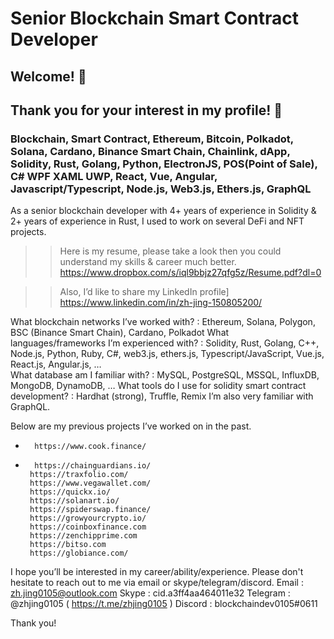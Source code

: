 # Senior Blockchain Smart Contract Developer
## Welcome!  💪    
## Thank you for your interest in my profile! 👋

### Blockchain, Smart Contract, Ethereum, Bitcoin, Polkadot, Solana, Cardano, Binance Smart Chain, Chainlink, dApp, Solidity, Rust, Golang, Python, ElectronJS, POS(Point of Sale), C# WPF XAML UWP, React, Vue, Angular, Javascript/Typescript, Node.js, Web3.js, Ethers.js,  GraphQL

As a senior blockchain developer with 4+ years of experience in Solidity & 2+ years of experience in Rust,  I used to work on several DeFi and NFT projects.
>> Here is my resume,  please take a look then you could understand my skills & career much better.   
                     https://www.dropbox.com/s/iql9bbjz27qfg5z/Resume.pdf?dl=0

>> Also,  I’d like to share my LinkedIn profile]           
                     https://www.linkedin.com/in/zh-jing-150805200/

What blockchain networks I’ve worked with?   : Ethereum,  Solana,  Polygon,  BSC (Binance Smart Chain),  Cardano,  Polkadot
What languages/frameworks I’m experienced with?  :  Solidity, Rust,  Golang, C++,     Node.js, Python, Ruby, C#,   web3.js, ethers.js,  Typescript/JavaScript, Vue.js, React.js, Angular.js,   …   
What database am I familiar with?   :   MySQL, PostgreSQL, MSSQL, InfluxDB,     MongoDB, DynamoDB,  …
What tools do I use for solidity smart contract development?  :   Hardhat (strong), Truffle,  Remix
I’m also very familiar with  GraphQL.

Below are my previous projects I’ve worked on in the past.
 *       https://www.cook.finance/
 *       https://chainguardians.io/
        https://traxfolio.com/
        https://www.vegawallet.com/
        https://quickx.io/
        https://solanart.io/
        https://spiderswap.finance/
        https://growyourcrypto.io/
        https://coinboxfinance.com
        https://zenchipprime.com
        https://bitso.com
        https://globiance.com/


I hope you’ll be interested in my career/ability/experience.
Please don't hesitate to reach out to me via email or skype/telegram/discord.
       Email :       zh.jing0105@outlook.com
       Skype :       cid.a3ff4aa464011e32
       Telegram :    @zhjing0105                (  https://t.me/zhjing0105 )
       Discord :     blockchaindev0105#0611
       
Thank you!

